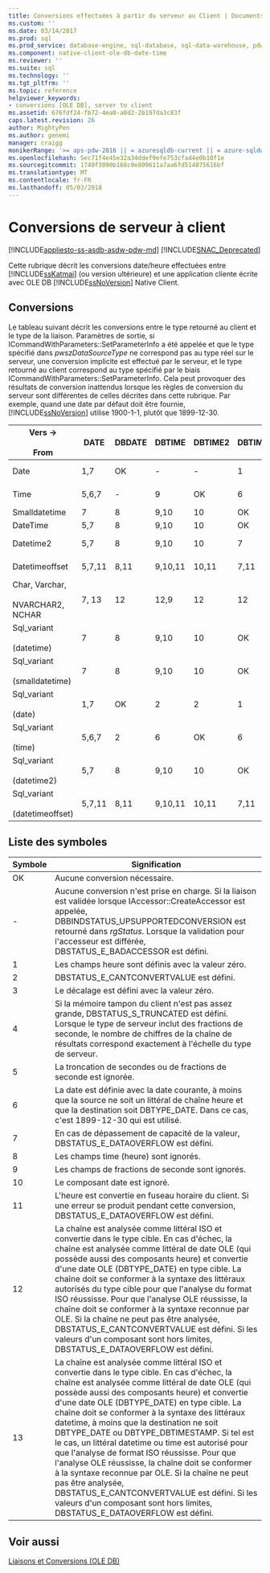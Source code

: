 ```yaml
---
title: Conversions effectuées à partir du serveur au Client | Documents Microsoft
ms.custom: ''
ms.date: 03/14/2017
ms.prod: sql
ms.prod_service: database-engine, sql-database, sql-data-warehouse, pdw
ms.component: native-client-ole-db-date-time
ms.reviewer: ''
ms.suite: sql
ms.technology: ''
ms.tgt_pltfrm: ''
ms.topic: reference
helpviewer_keywords:
- conversions [OLE DB], server to client
ms.assetid: 676fdf24-fb72-4ea0-a8d2-2b197da3c83f
caps.latest.revision: 26
author: MightyPen
ms.author: genemi
manager: craigg
monikerRange: '>= aps-pdw-2016 || = azuresqldb-current || = azure-sqldw-latest || >= sql-server-2016 || = sqlallproducts-allversions'
ms.openlocfilehash: 5ec71f4e45e32a34ddef9efe753cfad4e0b10f1e
ms.sourcegitcommit: 1740f3090b168c0e809611a7aa6fd514075616bf
ms.translationtype: MT
ms.contentlocale: fr-FR
ms.lasthandoff: 05/03/2018
---
```

# <a name="conversions-performed-from-server-to-client"></a>Conversions de serveur à client
[!INCLUDE[appliesto-ss-asdb-asdw-pdw-md](../../includes/appliesto-ss-asdb-asdw-pdw-md.md)]
[!INCLUDE[SNAC_Deprecated](../../includes/snac-deprecated.md)]

  Cette rubrique décrit les conversions date/heure effectuées entre [!INCLUDE[ssKatmai](../../includes/sskatmai-md.md)] (ou version ultérieure) et une application cliente écrite avec OLE DB [!INCLUDE[ssNoVersion](../../includes/ssnoversion-md.md)] Native Client.  
  
## <a name="conversions"></a>Conversions  
 Le tableau suivant décrit les conversions entre le type retourné au client et le type de la liaison. Paramètres de sortie, si ICommandWithParameters::SetParameterInfo a été appelée et que le type spécifié dans *pwszDataSourceType* ne correspond pas au type réel sur le serveur, une conversion implicite est effectué par le serveur, et le type retourné au client correspond au type spécifié par le biais ICommandWithParameters::SetParameterInfo. Cela peut provoquer des résultats de conversion inattendus lorsque les règles de conversion du serveur sont différentes de celles décrites dans cette rubrique. Par exemple, quand une date par défaut doit être fournie, [!INCLUDE[ssNoVersion](../../includes/ssnoversion-md.md)] utilise 1900-1-1, plutôt que 1899-12-30.  
  
|Vers -><br /><br /> From|DATE|DBDATE|DBTIME|DBTIME2|DBTIMESTAMP|DBTIMESTAMPOFFSET|FILETIME|BYTES|VARIANT|SSVARIANT|BSTR|STR|WSTR|  
|----------------------|----------|------------|------------|-------------|-----------------|-----------------------|--------------|-----------|-------------|---------------|----------|---------|----------|  
|Date|1,7|OK|-|-|1|1,3|1,7|-|OK (VT_BSTR)|OK|OK|4|4|  
|Time|5,6,7|-|9|OK|6|3,6|5,6|-|OK (VT_BSTR)|OK|OK|4|4|  
|Smalldatetime|7|8|9,10|10|OK|3|7|-|7 (VT_DATE)|OK|OK|4|4|  
|DateTime|5,7|8|9,10|10|OK|3|7|-|7 (VT_DATE)|OK|OK|4|4|  
|Datetime2|5,7|8|9,10|10|7|3|5,7|-|OK (VT_BSTR)|OK|OK|4|4|  
|Datetimeoffset|5,7,11|8,11|9,10,11|10,11|7,11|OK|5,7,11|-|OK (VT_BSTR)|OK|OK|4|4|  
|Char, Varchar,<br /><br /> NVARCHAR2, NCHAR|7, 13|12|12,9|12|12|12|7,13|Néant|Néant|Néant|Néant|Néant|Néant|  
|Sql_variant<br /><br /> (datetime)|7|8|9,10|10|OK|3|7|-|7(VT_DATE)|OK|OK|4|4|  
|Sql_variant<br /><br /> (smalldatetime)|7|8|9,10|10|OK|3|7|-|7(VT_DATE)|OK|OK|4|4|  
|Sql_variant<br /><br /> (date)|1,7|OK|2|2|1|1,3|1,7|-|OK(VT_BSTR)|OK|OK|4|4|  
|Sql_variant<br /><br /> (time)|5,6,7|2|6|OK|6|3,6|5,6|-|OK(VT_BSTR)|OK|OK|4|4|  
|Sql_variant<br /><br /> (datetime2)|5,7|8|9,10|10|OK|3|5,7|-|OK(VT_BSTR)|OK|OK|4|4|  
|Sql_variant<br /><br /> (datetimeoffset)|5,7,11|8,11|9,10,11|10,11|7,11|OK|5,7,11|-|OK(VT_BSTR)|OK|OK|4|4|  
  
## <a name="key-to-symbols"></a>Liste des symboles  
  
|Symbole|Signification|  
|------------|-------------|  
|OK|Aucune conversion nécessaire.|  
|-|Aucune conversion n'est prise en charge. Si la liaison est validée lorsque IAccessor::CreateAccessor est appelée, DBBINDSTATUS_UPSUPPORTEDCONVERSION est retourné dans *rgStatus*. Lorsque la validation pour l'accesseur est différée, DBSTATUS_E_BADACCESSOR est défini.|  
|1|Les champs heure sont définis avec la valeur zéro.|  
|2|DBSTATUS_E_CANTCONVERTVALUE est défini.|  
|3|Le décalage est défini avec la valeur zéro.|  
|4|Si la mémoire tampon du client n'est pas assez grande, DBSTATUS_S_TRUNCATED est défini. Lorsque le type de serveur inclut des fractions de seconde, le nombre de chiffres de la chaîne de résultats correspond exactement à l'échelle du type de serveur.|  
|5|La troncation de secondes ou de fractions de seconde est ignorée.|  
|6|La date est définie avec la date courante, à moins que la source ne soit un littéral de chaîne heure et que la destination soit DBTYPE_DATE. Dans ce cas, c'est 1899-12-30 qui est utilisé.|  
|7|En cas de dépassement de capacité de la valeur, DBSTATUS_E_DATAOVERFLOW est défini.|  
|8|Les champs time (heure) sont ignorés.|  
|9|Les champs de fractions de seconde sont ignorés.|  
|10|Le composant date est ignoré.|  
|11|L'heure est convertie en fuseau horaire du client. Si une erreur se produit pendant cette conversion, DBSTATUS_E_DATAOVERFLOW est défini.|  
|12|La chaîne est analysée comme littéral ISO et convertie dans le type cible. En cas d'échec, la chaîne est analysée comme littéral de date OLE (qui possède aussi des composants heure) et convertie d'une date OLE (DBTYPE_DATE) en type cible. La chaîne doit se conformer à la syntaxe des littéraux autorisés du type cible pour que l'analyse du format ISO réussisse. Pour que l'analyse OLE réussisse, la chaîne doit se conformer à la syntaxe reconnue par OLE. Si la chaîne ne peut pas être analysée, DBSTATUS_E_CANTCONVERTVALUE est défini. Si les valeurs d'un composant sont hors limites, DBSTATUS_E_DATAOVERFLOW est défini.|  
|13|La chaîne est analysée comme littéral ISO et convertie dans le type cible. En cas d'échec, la chaîne est analysée comme littéral de date OLE (qui possède aussi des composants heure) et convertie d'une date OLE (DBTYPE_DATE) en type cible. La chaîne doit se conformer à la syntaxe des littéraux datetime, à moins que la destination ne soit DBTYPE_DATE ou DBTYPE_DBTIMESTAMP. Si tel est le cas, un littéral datetime ou time est autorisé pour que l'analyse de format ISO réussisse. Pour que l'analyse OLE réussisse, la chaîne doit se conformer à la syntaxe reconnue par OLE. Si la chaîne ne peut pas être analysée, DBSTATUS_E_CANTCONVERTVALUE est défini. Si les valeurs d'un composant sont hors limites, DBSTATUS_E_DATAOVERFLOW est défini.|  
  
## <a name="see-also"></a>Voir aussi  
 [Liaisons et Conversions &#40;OLE DB&#41;](../../relational-databases/native-client-ole-db-date-time/conversions-ole-db.md)  
  
  
